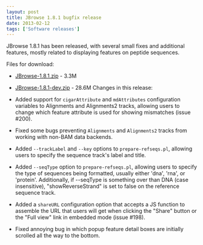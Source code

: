```yaml
---
layout: post
title: JBrowse 1.8.1 bugfix release
date: 2013-02-12
tags: ['Software releases']
---
```


JBrowse 1.8.1 has been released, with several small fixes and additional
features, mostly related to displaying features on peptide sequences.

Files for download:

- [JBrowse-1.8.1.zip](/wordpress/wp-content/plugins/download-monitor/download.php?id=41 'download JBrowse-1.8.1.zip') -
  3.3M
- [JBrowse-1.8.1-dev.zip](http://jbrowse.org/wordpress/wp-content/plugins/download-monitor/download.php?id=42 'download JBrowse-1.8.1-dev.zip') -
  28.6M Changes in this release:

- Added support for `cigarAttribute` and `mdAttributes` configuration variables
  to Alignments and Alignments2 tracks, allowing users to change which feature
  attribute is used for showing mismatches (issue #200).
- Fixed some bugs preventing `Alignments` and `Alignments2` tracks from working
  with non-BAM data backends.
- Added `--trackLabel` and `--key` options to `prepare-refseqs.pl`, allowing
  users to specify the sequence track's label and title.
- Added `--seqType` option to `prepare-refseqs.pl`, allowing users to specify
  the type of sequences being formatted, usually either 'dna', 'rna', or
  'protein'. Additionally, if --seqType is something over than DNA (case
  insensitive), "showReverseStrand" is set to false on the reference sequence
  track.
- Added a `shareURL` configuration option that accepts a JS function to assemble
  the URL that users will get when clicking the "Share" button or the "Full
  view" link in embedded mode (issue #198).
- Fixed annoying bug in which popup feature detail boxes are initially scrolled
  all the way to the bottom.
